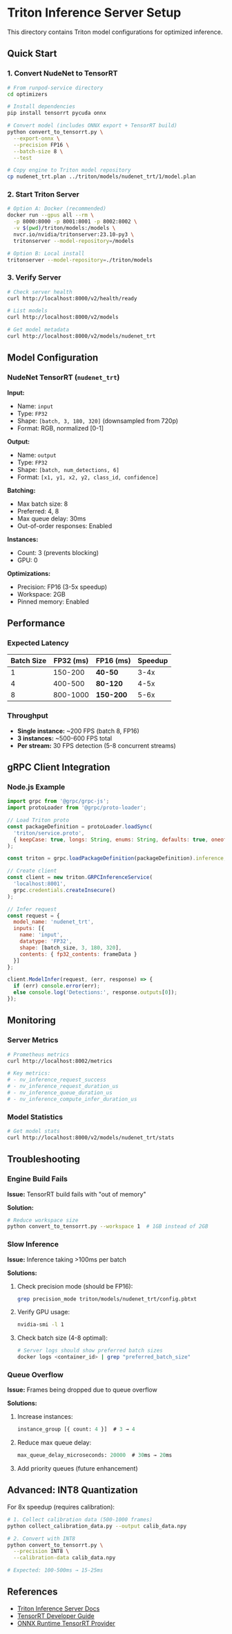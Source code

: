 # Triton Inference Server Setup

This directory contains Triton model configurations for optimized inference.

## Quick Start

### 1. Convert NudeNet to TensorRT

```bash
# From runpod-service directory
cd optimizers

# Install dependencies
pip install tensorrt pycuda onnx

# Convert model (includes ONNX export + TensorRT build)
python convert_to_tensorrt.py \
  --export-onnx \
  --precision FP16 \
  --batch-size 8 \
  --test

# Copy engine to Triton model repository
cp nudenet_trt.plan ../triton/models/nudenet_trt/1/model.plan
```

### 2. Start Triton Server

```bash
# Option A: Docker (recommended)
docker run --gpus all --rm \
  -p 8000:8000 -p 8001:8001 -p 8002:8002 \
  -v $(pwd)/triton/models:/models \
  nvcr.io/nvidia/tritonserver:23.10-py3 \
  tritonserver --model-repository=/models

# Option B: Local install
tritonserver --model-repository=./triton/models
```

### 3. Verify Server

```bash
# Check server health
curl http://localhost:8000/v2/health/ready

# List models
curl http://localhost:8000/v2/models

# Get model metadata
curl http://localhost:8000/v2/models/nudenet_trt
```

## Model Configuration

### NudeNet TensorRT (`nudenet_trt`)

**Input:**
- Name: `input`
- Type: `FP32`
- Shape: `[batch, 3, 180, 320]` (downsampled from 720p)
- Format: RGB, normalized [0-1]

**Output:**
- Name: `output`
- Type: `FP32`
- Shape: `[batch, num_detections, 6]`
- Format: `[x1, y1, x2, y2, class_id, confidence]`

**Batching:**
- Max batch size: 8
- Preferred: 4, 8
- Max queue delay: 30ms
- Out-of-order responses: Enabled

**Instances:**
- Count: 3 (prevents blocking)
- GPU: 0

**Optimizations:**
- Precision: FP16 (3-5x speedup)
- Workspace: 2GB
- Pinned memory: Enabled

## Performance

### Expected Latency

| Batch Size | FP32 (ms) | FP16 (ms) | Speedup |
|------------|-----------|-----------|---------|
| 1 | 150-200 | **40-50** | 3-4x |
| 4 | 400-500 | **80-120** | 4-5x |
| 8 | 800-1000 | **150-200** | 5-6x |

### Throughput

- **Single instance:** ~200 FPS (batch 8, FP16)
- **3 instances:** ~500-600 FPS total
- **Per stream:** 30 FPS detection (5-8 concurrent streams)

## gRPC Client Integration

### Node.js Example

```javascript
import grpc from '@grpc/grpc-js';
import protoLoader from '@grpc/proto-loader';

// Load Triton proto
const packageDefinition = protoLoader.loadSync(
  'triton/service.proto',
  { keepCase: true, longs: String, enums: String, defaults: true, oneofs: true }
);

const triton = grpc.loadPackageDefinition(packageDefinition).inference;

// Create client
const client = new triton.GRPCInferenceService(
  'localhost:8001',
  grpc.credentials.createInsecure()
);

// Infer request
const request = {
  model_name: 'nudenet_trt',
  inputs: [{
    name: 'input',
    datatype: 'FP32',
    shape: [batch_size, 3, 180, 320],
    contents: { fp32_contents: frameData }
  }]
};

client.ModelInfer(request, (err, response) => {
  if (err) console.error(err);
  else console.log('Detections:', response.outputs[0]);
});
```

## Monitoring

### Server Metrics

```bash
# Prometheus metrics
curl http://localhost:8002/metrics

# Key metrics:
# - nv_inference_request_success
# - nv_inference_request_duration_us
# - nv_inference_queue_duration_us
# - nv_inference_compute_infer_duration_us
```

### Model Statistics

```bash
# Get model stats
curl http://localhost:8000/v2/models/nudenet_trt/stats
```

## Troubleshooting

### Engine Build Fails

**Issue:** TensorRT build fails with "out of memory"

**Solution:**
```bash
# Reduce workspace size
python convert_to_tensorrt.py --workspace 1  # 1GB instead of 2GB
```

### Slow Inference

**Issue:** Inference taking >100ms per batch

**Solutions:**
1. Check precision mode (should be FP16):
   ```bash
   grep precision_mode triton/models/nudenet_trt/config.pbtxt
   ```

2. Verify GPU usage:
   ```bash
   nvidia-smi -l 1
   ```

3. Check batch size (4-8 optimal):
   ```bash
   # Server logs should show preferred batch sizes
   docker logs <container_id> | grep "preferred_batch_size"
   ```

### Queue Overflow

**Issue:** Frames being dropped due to queue overflow

**Solutions:**
1. Increase instances:
   ```protobuf
   instance_group [{ count: 4 }]  # 3 → 4
   ```

2. Reduce max queue delay:
   ```protobuf
   max_queue_delay_microseconds: 20000  # 30ms → 20ms
   ```

3. Add priority queues (future enhancement)

## Advanced: INT8 Quantization

For 8x speedup (requires calibration):

```bash
# 1. Collect calibration data (500-1000 frames)
python collect_calibration_data.py --output calib_data.npy

# 2. Convert with INT8
python convert_to_tensorrt.py \
  --precision INT8 \
  --calibration-data calib_data.npy

# Expected: 100-500ms → 15-25ms
```

## References

- [Triton Inference Server Docs](https://docs.nvidia.com/deeplearning/triton-inference-server)
- [TensorRT Developer Guide](https://docs.nvidia.com/deeplearning/tensorrt/developer-guide)
- [ONNX Runtime TensorRT Provider](https://onnxruntime.ai/docs/execution-providers/TensorRT-ExecutionProvider.html)
